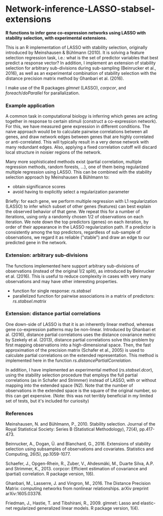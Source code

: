 # Network-inference-LASSO-stabsel-extensions
**R functions to infer gene co-expression networks using LASSO with stability selection, with experimental extensions.**

This is an R implementation of LASSO with stability selection, originally introduced by Meinshausen & Bühlmann (2010). It is solving a feature selection regression task, i.e.: what is the set of predictor variables that best predict a response vector? In addition, I implement an extension of stability selection for arbitrary sub-divisions during sub-sampling (Beinrucker et al., 2016), as well as an experimental combination of stability selection with the distance precision matrix method by Ghanbari et al. (2016).

I make use of the R packages *glmnet* (LASSO), *corpcor*, and *foreach*/*doParallel* for parallalization. 

### Example application
A common task in computational biology is inferring which genes are acting together in response to certain stimuli (construct a co-expression network). For this, we have measured gene expression in different conditions. The naive approach would be to calculate pairwise correlations between all genes, and draw network edges between genes that are highly correlated or anti-correlated. This will typically result in a very dense network with many redundant edges. Also, applying a fixed correlation cutoff will discard local structure in noisier regions of the network. 

Many more sophisticated methods exist (partial correlation, multiple regression methods, random forests, ...), one of them being regularized multiple regression using LASSO. This can be combined with the stability selection approach by Meinshausen & Bühlmann to:
* obtain significance scores
* avoid having to explicitly select a regularization parameter

Briefly: for each gene, we perform multiple regression with L1 regularization (LASSO) to infer which subset of other genes (features) can best explain the observed behavior of that gene. We repeat this for a number of iterations, using only a randomly chosen 1/2 of observations on each iteration. We note down the top predictors (genes) on each iteration, by order of their appearance in the LASSO regularization path. If a predictor is consistently among the top predictors, regardless of sub-sample of observations, we regard it as reliable ("stable") and draw an edge to our predicted gene in the network.

### Extension: arbitrary sub-divisions
The functions implemented here support arbitrary sub-divisions of observations (instead of the original 1/2 split), as introduced by Beinrucker et al. (2016). This is useful to reduce complexity in cases with very many observations and may have other interesting properties.
* function for single response: *rs.stabsel*
* parallelized function for pairwise associations in a matrix of predictors: *rs.stabsel.matrix*

### Extension: distance partial correlations
One down-side of LASSO is that it is an inherently linear method, whereas gene co-expression patterns may be non-linear. 
Introduced by Ghanbari et al. (2016), distance partial correlations uses the distance covariance metric by Szekely et al. (2013), distance partial correlations solve this problem by first mapping observations into a high-dimensional space. Then, the fast approximation of the precision matrix (Schafer et al., 2005) is used to calculate partial correlations on the extended representation.
This method is implemented here in the function *rs.distancePartialCorrelation*.

In addition, I have implemented an experimental method (*rs.stabsel.dcor*), using the stability selection procedure that employs the full partial correlations (as in Schafer and Strimmer) instead of LASSO, with or without mapping into the extended space (N2). Note that the number of observations in the extended space is the square of the original number, so this can get expensive.
(Note: this was not terribly beneficial in my limited set of tests, but it's included for curiosity)

### References
Meinshausen, N. and Bühlmann, P., 2010. Stability selection. Journal of the Royal Statistical Society: Series B (Statistical Methodology), 72(4), pp.417-473.

Beinrucker, A., Dogan, Ü. and Blanchard, G., 2016. Extensions of stability selection using subsamples of observations and covariates. Statistics and Computing, 26(5), pp.1059-1077.

Schaefer, J., Opgen-Rhein, R., Zuber, V., Ahdesmäki, M., Duarte Silva, A.P. and Strimmer, K., 2013. corpcor: Efficient estimation of covariance and (partial) correlation. R package version, 1(6).

Ghanbari, M., Lasserre, J. and Vingron, M., 2016. The Distance Precision Matrix: computing networks from nonlinear relationships. arXiv preprint arXiv:1605.03378.

Friedman, J., Hastie, T. and Tibshirani, R., 2009. glmnet: Lasso and elastic-net regularized generalized linear models. R package version, 1(4).
